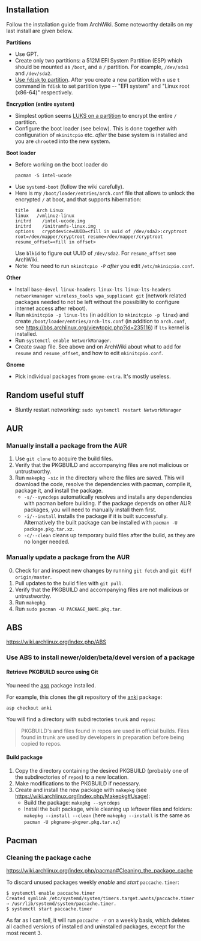 ## Installation

Follow the installation guide from ArchWiki. Some noteworthy details on my last install are given below.

__Partitions__

* Use GPT.
* Create only two partitions: a 512M EFI System Partition (ESP) which should be mounted as `/boot`, and a `/` partition. For example, `/dev/sda1` and `/dev/sda2`.
* [Use `fdisk` to partition](https://wiki.archlinux.org/index.php/Fdisk#Create_a_partition_table_and_partitions). After you create a new partition with `n` use `t` command in `fdisk` to set partition type -- "EFI system" and "Linux root (x86-64)" respectively.

__Encryption (entire system)__

* Simplest option seems [LUKS on a partition](https://wiki.archlinux.org/index.php/Dm-crypt/Encrypting_an_entire_system#LUKS_on_a_partition) to encrypt the entire `/` partition.
* Configure the boot loader (see below). This is done together with configuration of `mkinitcpio` etc. *after* the base system is installed and you are `chroot`ed into the new system.


__Boot loader__

* Before working on the boot loader do
    ```
    pacman -S intel-ucode
    ```
* Use `systemd-boot` (follow the wiki carefully).
* Here is my `/boot/loader/entries/arch.conf` file that allows to unlock the encrypted `/` at boot, and that supports hibernation:
    ```
    title   Arch Linux
    linux   /vmlinuz-linux
    initrd    /intel-ucode.img
    initrd    /initramfs-linux.img
    options   cryptdevice=UUID=<fill in uuid of /dev/sda2>:cryptroot root=/dev/mapper/cryptroot resume=/dev/mapper/cryptroot resume_offset=<fill in offset>
    ```
    Use `blkid` to figure out UUID of `/dev/sda2`.
    For `resume_offset` see ArchWiki.
* Note: You need to run `mkinitcpio -P` *after* you edit `/etc/mkinicpio.conf`.

__Other__

* Install `base-devel linux-headers linux-lts linux-lts-headers networkmanager wireless_tools wpa_supplicant git` (network related packages needed to not be left without the possibility to configure internet access after reboot).
* Run `mkinitcpio -p linux-lts` (in addition to `mkinitcpio -p linux`) and create `/boot/loader/entries/arch-lts.conf` (in addition to `arch.conf`, see <https://bbs.archlinux.org/viewtopic.php?id=235116>) if `lts` kernel is installed.
* Run `systemctl enable NetworkManager`.
* Create swap file. See above and on ArchWiki about what to add for `resume` and `resume_offset`, and how to edit `mkinitcpio.conf`.

__Gnome__

* Pick individual packages from `gnome-extra`. It's mostly useless.


## Random useful stuff

* Bluntly restart networking: `sudo systemctl restart NetworkManager`

## AUR

### Manually install a package from the AUR

1. Use `git clone` to acquire the build files.
2. Verify that the PKGBUILD and accompanying files are not malicious or untrustworthy.
3. Run `makepkg -sic` in the directory where the files are saved. This will download the code, resolve the dependencies with pacman, compile it, package it, and install the package.
    * `-s/--syncdeps` automatically resolves and installs any dependencies with pacman before building. If the package depends on other AUR packages, you will need to manually install them first.
    * `-i/--install` installs the package if it is built successfully. Alternatively the built package can be installed with `pacman -U package.pkg.tar.xz`.
    * `-c/--clean` cleans up temporary build files after the build, as they are no longer needed.

### Manually update a package from the AUR

0. Check for and inspect new changes by running `git fetch` and `git diff origin/master`.
1. Pull updates to the build files with `git pull`.
2. Verify that the PKGBUILD and accompanying files are not malicious or untrustworthy.
3. Run `makepkg`.
4. Run `sudo pacman -U PACKAGE_NAME.pkg.tar`.


## ABS

<https://wiki.archlinux.org/index.php/ABS>

### Use ABS to install newer/older/beta/devel version of a package

#### Retrieve PKGBUILD source using Git

You need the [asp](https://www.archlinux.org/packages/?name=asp) package installed.

For example, this clones the git repository of the [anki](https://www.archlinux.org/packages/community-testing/x86_64/anki/) package:

```
asp checkout anki
```

You will find a directory with subdirectories `trunk` and `repos`:

> PKGBUILD's and files found in repos are used in official builds. Files found in trunk are used by developers in preparation before being copied to repos.

#### Build package

1. Copy the directory containing the desired PKGBUILD (probably one of the subdirectories of `repos`) to a new location.
2. Make modifications to the PKGBUILD if necessary.
3. Create and install the new package with `makepkg` (see <https://wiki.archlinux.org/index.php/Makepkg#Usage>):
    - Build the package: `makepkg --syncdeps`
    - Install the built package, while cleaning up leftover files and folders: `makepkg --install --clean` (here `makepkg --install` is the same as `pacman -U pkgname-pkgver.pkg.tar.xz`)

## Pacman

### Cleaning the package cache

<https://wiki.archlinux.org/index.php/pacman#Cleaning_the_package_cache>

To discard unused packages weekly *enable* and *start* `paccache.timer`:

```
$ systemctl enable paccache.timer
Created symlink /etc/systemd/system/timers.target.wants/paccache.timer → /usr/lib/systemd/system/paccache.timer.
$ systemctl start paccache.timer
```

As far as I can tell, it will run `paccache -r` on a weekly basis, which deletes all cached versions of installed and uninstalled packages, except for the most recent 3.
